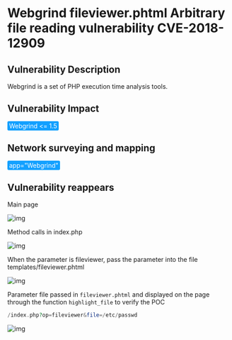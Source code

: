 # Webgrind fileviewer.phtml Arbitrary file reading vulnerability CVE-2018-12909

## Vulnerability Description

Webgrind is a set of PHP execution time analysis tools. 

## Vulnerability Impact

<span style="background-color:rgb(18, 160, 255); padding: 2px 4px; border-radius: 3px; color: white;">Webgrind <= 1.5</span>

## Network surveying and mapping

<span style="background-color:rgb(18, 160, 255); padding: 2px 4px; border-radius: 3px; color: white;">app="Webgrind"</span>

## Vulnerability reappears

Main page

![img](https://raw.githubusercontent.com/PeiQi0/PeiQi-WIKI-Book/refs/heads/main/docs/.vuepress/../.vuepress/public/img/1661596655330-55288965-9281-4c56-924c-b3f07951093f.png)

Method calls in index.php

![img](https://raw.githubusercontent.com/PeiQi0/PeiQi-WIKI-Book/refs/heads/main/docs/.vuepress/../.vuepress/public/img/1661596715954-2bc1af96-68be-445a-9509-f1bd225109b5.png)

When the parameter is fileviewer, pass the parameter into the file templates/fileviewer.phtml

![img](https://raw.githubusercontent.com/PeiQi0/PeiQi-WIKI-Book/refs/heads/main/docs/.vuepress/../.vuepress/public/img/1661596833979-0efa39c3-d2c7-4464-b2ef-db1f1f62759e.png)

Parameter file passed in `fileviewer.phtml` and displayed on the page through the function `highlight_file` to verify the POC

```php
/index.php?op=fileviewer&file=/etc/passwd
```

![img](https://raw.githubusercontent.com/PeiQi0/PeiQi-WIKI-Book/refs/heads/main/docs/.vuepress/../.vuepress/public/img/1661597383081-351322c2-a214-4ffd-8878-a718d51b5e64.png)